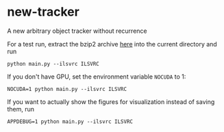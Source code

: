 # new-tracker
A new arbitrary object tracker without recurrence

For a test run, extract the bzip2 archive [here](https://drive.google.com/open?id=0B04f_ATQk8h1OXNvVzMzbUxEUXc)
into the current directory and run
```
python main.py --ilsvrc ILSVRC
```

If you don't have GPU, set the environment variable `NOCUDA` to 1:
```
NOCUDA=1 python main.py --ilsvrc ILSVRC
```

If you want to actually show the figures for visualization instead of saving them, run
```
APPDEBUG=1 python main.py --ilsvrc ILSVRC
```
